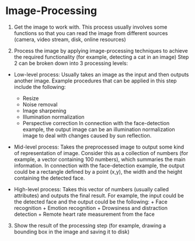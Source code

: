 # Image-Processing

1. Get the image to work with. This process usually involves some functions so that you can read the image from different sources (camera, video stream, disk, online resources)

2. Process the image by applying image-processing techniques to achieve the required functionality (for example, detecting a cat in an image)
Step 2 can be broken down into 3 processing levels:
- Low-level process:
	Usually takes an image as the input and then outputs another image. 
  Example procedures that can be applied in this step include the following:
    + Resize
    + Noise removal
    + Image sharpening
    + Illumination normalization
    + Perspective correction
In connection with the face-detection example, the output image can be an illumination normalization image to deal with changes caused by sun reflection.
  
- Mid-level process:
	Takes the preprocessed image to output some kind of representation of image. 
  Consider this as a collection of numbers (for example, a vector containing 100 	numbers), which summaries the main information. In connection with the face-detection example, the output could be a rectangle defined by a point (x,y),
	the width and the height containing the detected face.
  
- High-level process:
	Takes this vector of numbers (usually called attributes) and outputs the final result. For example, the input could be the detected face and the output could be the following:
		+ Face recognition
		+ Emotion recognition
		+ Drowsiness and distraction detection
		+ Remote heart rate measurement from the face
    
3. Show the result of the processing step (for example, drawing a bounding box in the image and saving it to disk)
